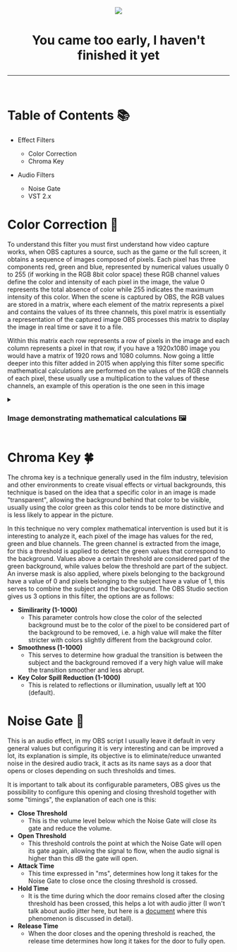 
<p align="center"> <img src="https://jdleongomez.info/es/post/obs/featured.png" height="100" /> </p>

 # <p align="center">  You came too early, I haven't finished it yet </p>

---
<br>

# Table of Contents :books:
* Effect Filters
  * Color Correction
  * Chroma Key
 
* Audio Filters
   * Noise Gate
   * VST 2.x
 
 # Color Correction 🥀
To understand this filter you must first understand how video capture works, when OBS captures a source, such as the game or the full screen, it obtains a sequence of images composed of pixels. Each pixel has three components red, green and blue, represented by numerical values usually 0 to 255 (if working in the RGB 8bit color space) these RGB channel values define the color and intensity of each pixel in the image, the value 0 represents the total absence of color while 255 indicates the maximum intensity of this color. When the scene is captured by OBS, the RGB values are stored in a matrix, where each element of the matrix represents a pixel and contains the values of its three channels, this pixel matrix is essentially a representation of the captured image OBS processes this matrix to display the image in real time or save it to a file.

Within this matrix each row represents a row of pixels in the image and each column represents a pixel in that row, if you have a 1920x1080 image you would have a matrix of 1920 rows and 1080 columns. Now going a little deeper into this filter added in 2015 when applying this filter some specific mathematical calculations are performed on the values of the RGB channels of each pixel, these usually use a multiplication to the values of these channels, an example of this operation is the one seen in this image
<details><summary><b><h3>Image demonstrating mathematical calculations 🖼 </h3></b></summary>
 
Considering this, the pixel (5,10) had a previous value of `R = 150` `G = 135` `B = 8`, after applying the saturation taking into account that the intensity of the pixel is `97` the values are now `R = 144` `G = 131` `B = 16`, if we have a resolution in the OBS of 1920x1080 where there are 207363600 pixels, this procedure is done in each of the pixels.

  <img id="image" src="multimedia/1.png"> <br>
  <p align="center"> ❗ <b>The values were rounded up as some of them gave too many decimals, this was done to make the demonstration more understandable, in the real process the numbers are not rounded.</b> ❗ </p>
</details>

# Chroma Key 🍀
The chroma key is a technique generally used in the film industry, television and other environments to create visual effects or virtual backgrounds, this technique is based on the idea that a specific color in an image is made "transparent", allowing the background behind that color to be visible, usually using the color green as this color tends to be more distinctive and is less likely to appear in the picture.

In this technique no very complex mathematical intervention is used but it is interesting to analyze it, each pixel of the image has values for the red, green and blue channels. The green channel is extracted from the image, for this a threshold is applied to detect the green values that correspond to the background. Values above a certain threshold are considered part of the green background, while values below the threshold are part of the subject. An inverse mask is also applied, where pixels belonging to the background have a value of 0 and pixels belonging to the subject have a value of 1, this serves to combine the subject and the background.
The OBS Studio section gives us 3 options in this filter, the options are as follows:
* <b>Similirarity (1-1000)</b>
  * This parameter controls how close the color of the selected background must be to the color of the pixel to be considered part of the background to be removed, i.e. a high value will make the filter stricter with colors slightly different from the background color.
* <b>Smoothness (1-1000)</b>
  * This serves to determine how gradual the transition is between the subject and the background removed if a very high value will make the transition smoother and less abrupt. 
* <b>Key Color Spill Reduction (1-1000)</b>
  * This is related to reflections or illumination, usually left at 100 (default).
 
 # Noise Gate 🌛
 This is an audio effect, in my OBS script I usually leave it default in very general values but configuring it is very interesting and can be improved a lot, its explanation is simple, its objective is to eliminate/reduce unwanted noise in the desired audio track, it acts as its name says as a door that opens or closes depending on such thresholds and times.

It is important to talk about its configurable parameters, OBS gives us the possibility to configure this opening and closing threshold together with some "timings", the explanation of each one is this:

* <b>Close Threshold</b>
  * This is the volume level below which the Noise Gate will close its gate and reduce the volume.
* <b>Open Threshold</b>
  * This threshold controls the point at which the Noise Gate will open its gate again, allowing the signal to flow, when the audio signal is higher than this dB the gate will open.
* <b>Attack Time</b>
  * This time expressed in "ms", determines how long it takes for the Noise Gate to close once the closing threshold is crossed.
* <b>Hold Time</b>
  * It is the time during which the door remains closed after the closing threshold has been crossed, this helps a lot with audio jitter (I won't talk about audio jitter here, but here is a [document](https://www.by-rutgers.nl/PDFiles/Audio%20Jitter.pdf) where this phenomenon is discussed in detail). 
* <b>Release Time</b>
  * When the door closes and the opening threshold is reached, the release time determines how long it takes for the door to fully open.
